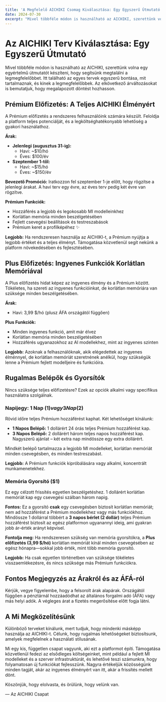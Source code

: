 ```yaml
---
title: 'A Megfelelő AICHIKI Csomag Kiválasztása: Egy Egyszerű Útmutató'
date: 2024-07-30
excerpt: "Mivel többféle módon is használható az AICHIKI, szerettünk volna egy egyértelmű útmutatót készíteni, hogy segítsünk megtalálni a legmegfelelőbbet. Itt található az egyes tervek egyszerű bontása, mit tartalmaznak, és kinek a legmegfelelőbbek."
---
```


# Az AICHIKI Terv Kiválasztása: Egy Egyszerű Útmutató

Mivel többféle módon is használható az AICHIKI, szerettünk volna egy egyértelmű útmutatót készíteni, hogy segítsünk megtalálni a legmegfelelőbbet. Itt található az egyes tervek egyszerű bontása, mit tartalmaznak, és kinek a legmegfelelőbbek. Az elkövetkező árváltozásokat is bemutatjuk, hogy megalapozott döntést hozhasson.

## Prémium Előfizetés: A Teljes AICHIKI Élményért

A Prémium előfizetés a rendszeres felhasználóink számára készült. Feloldja a platform teljes potenciálját, és a legköltséghatékonyabb lehetőség a gyakori használathoz.

**Árak:**

*   **Jelenlegi (augusztus 31-ig):**
    *   Havi: ~$10/hó
    *   Éves: $100/év
*   **Szeptember 1-től:**
    *   Havi: ~$15/hó
    *   Éves: ~$150/év

**Bevezető Promóció:** Iratkozzon fel szeptember 1-je előtt, hogy rögzítse a jelenlegi árakat. A havi terv egy évre, az éves terv pedig két évre van rögzítve.

**Prémium Funkciók:**

*   Hozzáférés a legjobb és legokosabb MI modelleinkhez
*   Korlátlan memória minden beszélgetésében
*   Fejlett csevegési beállítások és testreszabások
*   Prémium keret a profilképéhez ✨

**Legjobb:** Ha rendszeresen használja az AICHIKI-t, a Prémium nyújtja a legjobb értéket és a teljes élményt. Támogatása közvetlenül segít nekünk a platform növekedésében és fejlesztésében.

## Plus Előfizetés: Ingyenes Funkciók Korlátlan Memóriával

A Plus előfizetés hidat képez az ingyenes élmény és a Prémium között. Tökéletes, ha szereti az ingyenes funkcióinkat, de korlátlan memóriára van szüksége minden beszélgetésében.

**Árak:**

*   Havi: 3,99 $/hó (plusz ÁFA országától függően)

**Plus Funkciók:**

*   Minden ingyenes funkció, amit már élvez
*   Korlátlan memória minden beszélgetésében
*   Hozzáférés ugyanazokhoz az AI modellekhez, mint az ingyenes szinten

**Legjobb:** Azoknak a felhasználóknak, akik elégedettek az ingyenes élménnyel, de korlátlan memóriát szeretnének anélkül, hogy szükségük lenne a Prémium fejlett modelljeire és funkcióira.

## Rugalmas Belépők és Gyorsítók

Nincs szüksége teljes előfizetésre? Ezek az opciók alkalmi vagy specifikus használatra szolgálnak.

### Napijegy: 1 Nap ($1) vagy 3 Nap ($2)

Rövid időre teljes Prémium hozzáférést kaphat. Két lehetőséget kínálunk:

*   **1 Napos Belépő:** 1 dollárért 24 órás teljes Prémium hozzáférést kap.
*   **3 Napos Belépő:** 2 dollárért három teljes napos hozzáférést kap. Nagyszerű ajánlat – két extra nap mindössze egy extra dollárért.

Mindkét belépő tartalmazza a legjobb MI modelleket, korlátlan memóriát minden csevegésben, és minden testreszabást.

**Legjobb:** A Prémium funkciók kipróbálására vagy alkalmi, koncentrált munkamenetekhez.

### Memória Gyorsító ($1)

Ez egy célzott frissítés egyetlen beszélgetéshez. 1 dollárért korlátlan memóriát kap egy csevegési szálban három napig.

**Fontos:** Ez a gyorsító **csak** egy csevegésben biztosít korlátlan memóriát; nem ad hozzáférést a Prémium modellekhez vagy más funkciókhoz. Mindössze 1 dollárral többért a **3 napos bérlet (2 dollár)** teljes Prémium hozzáférést biztosít az egész platformon ugyanannyi ideig, ami gyakran jobb ár-érték arányt képvisel.

**Fontolja meg:** Ha rendszeresen szükség van memória gyorsítókra, a **Plus előfizetés (3,99 $/hó)** korlátlan memóriát kínál minden csevegésében az egész hónapra—sokkal jobb érték, mint több memória gyorsító.

**Legjobb:** Ha csak egyetlen történetben van szüksége tökéletes visszaemlékezésre, és nincs szüksége más Prémium funkciókra.

## Fontos Megjegyzés az Árakról és az ÁFÁ-ról

Kérjük, vegye figyelembe, hogy a felsorolt árak alapárak. Országától függően a pénztárnál hozzáadódhat az általános forgalmi adó (ÁFA) vagy más helyi adók. A végleges árat a fizetés megerősítése előtt fogja látni.

## A Mi Megközelítésünk

Különböző terveket kínálunk, mert tudjuk, hogy mindenki másképp használja az AICHIKI-t. Célunk, hogy rugalmas lehetőségeket biztosítsunk, amelyek megfelelnek a használati stílusának.

Mi egy kis, független csapat vagyunk, aki ezt a platformot építi. Támogatása közvetlenül fedezi az elsődleges költségeinket, mint például a fejlett MI modelleket és a szerver infrastruktúrát, és lehetővé teszi számunkra, hogy folyamatosan új funkciókat fejlesszünk. Nagyra értékeljük közösségünk minden tagját, akár az ingyenes élményért van itt, akár a frissítés mellett dönt.

Köszönjük, hogy elolvasta, és örülünk, hogy velünk van.

— Az AICHIKI Csapat